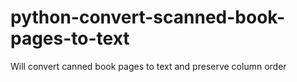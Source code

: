 # python-convert-scanned-book-pages-to-text
Will convert canned book pages to text and preserve column order
